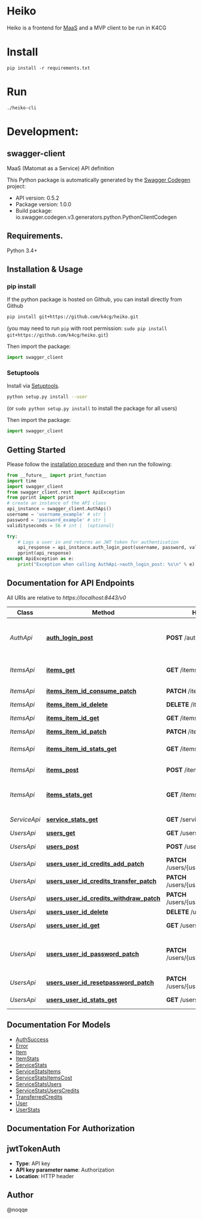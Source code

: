 
# Heiko

Heiko is a frontend for [MaaS](https://github.com/k4cg/matomat-service)
and a MVP client to be run in K4CG

# Install

```
pip install -r requirements.txt
```

# Run

```
./heiko-cli
```


# Development:

## swagger-client
MaaS (Matomat as a Service) API definition

This Python package is automatically generated by the [Swagger Codegen](https://github.com/swagger-api/swagger-codegen) project:

- API version: 0.5.2
- Package version: 1.0.0
- Build package: io.swagger.codegen.v3.generators.python.PythonClientCodegen

## Requirements.

Python 3.4+

## Installation & Usage
### pip install

If the python package is hosted on Github, you can install directly from Github

```sh
pip install git+https://github.com/k4cg/heiko.git
```
(you may need to run `pip` with root permission: `sudo pip install git+https://github.com/k4cg/heiko.git`)

Then import the package:
```python
import swagger_client
```

### Setuptools

Install via [Setuptools](http://pypi.python.org/pypi/setuptools).

```sh
python setup.py install --user
```
(or `sudo python setup.py install` to install the package for all users)

Then import the package:
```python
import swagger_client
```

## Getting Started

Please follow the [installation procedure](#installation--usage) and then run the following:

```python
from __future__ import print_function
import time
import swagger_client
from swagger_client.rest import ApiException
from pprint import pprint
# create an instance of the API class
api_instance = swagger_client.AuthApi()
username = 'username_example' # str |
password = 'password_example' # str |
validityseconds = 56 # int |  (optional)

try:
    # Logs a user in and returns an JWT token for authentication
    api_response = api_instance.auth_login_post(username, password, validityseconds=validityseconds)
    pprint(api_response)
except ApiException as e:
    print("Exception when calling AuthApi->auth_login_post: %s\n" % e)

```

## Documentation for API Endpoints

All URIs are relative to *https://localhost:8443/v0*

Class | Method | HTTP request | Description
------------ | ------------- | ------------- | -------------
*AuthApi* | [**auth_login_post**](docs/AuthApi.md#auth_login_post) | **POST** /auth/login | Logs a user in and returns an JWT token for authentication
*ItemsApi* | [**items_get**](docs/ItemsApi.md#items_get) | **GET** /items | List all available items
*ItemsApi* | [**items_item_id_consume_patch**](docs/ItemsApi.md#items_item_id_consume_patch) | **PATCH** /items/{itemId}/consume | Consumes a Item
*ItemsApi* | [**items_item_id_delete**](docs/ItemsApi.md#items_item_id_delete) | **DELETE** /items/{itemId} | Delete Item
*ItemsApi* | [**items_item_id_get**](docs/ItemsApi.md#items_item_id_get) | **GET** /items/{itemId} | Get a certain Item
*ItemsApi* | [**items_item_id_patch**](docs/ItemsApi.md#items_item_id_patch) | **PATCH** /items/{itemId} | Update Item
*ItemsApi* | [**items_item_id_stats_get**](docs/ItemsApi.md#items_item_id_stats_get) | **GET** /items/{itemId}/stats | Get consumption stats
*ItemsApi* | [**items_post**](docs/ItemsApi.md#items_post) | **POST** /items | Add a new item
*ItemsApi* | [**items_stats_get**](docs/ItemsApi.md#items_stats_get) | **GET** /items/stats | Get consumption stats of all items
*ServiceApi* | [**service_stats_get**](docs/ServiceApi.md#service_stats_get) | **GET** /service/stats | Total service stats
*UsersApi* | [**users_get**](docs/UsersApi.md#users_get) | **GET** /users | List all users
*UsersApi* | [**users_post**](docs/UsersApi.md#users_post) | **POST** /users | Add a new user
*UsersApi* | [**users_user_id_credits_add_patch**](docs/UsersApi.md#users_user_id_credits_add_patch) | **PATCH** /users/{userId}/credits/add | Add users credits
*UsersApi* | [**users_user_id_credits_transfer_patch**](docs/UsersApi.md#users_user_id_credits_transfer_patch) | **PATCH** /users/{userId}/credits/transfer | Transfer credits
*UsersApi* | [**users_user_id_credits_withdraw_patch**](docs/UsersApi.md#users_user_id_credits_withdraw_patch) | **PATCH** /users/{userId}/credits/withdraw | Widthdraw users credits
*UsersApi* | [**users_user_id_delete**](docs/UsersApi.md#users_user_id_delete) | **DELETE** /users/{userId} | Delete user
*UsersApi* | [**users_user_id_get**](docs/UsersApi.md#users_user_id_get) | **GET** /users/{userId} | Get user by user ID
*UsersApi* | [**users_user_id_password_patch**](docs/UsersApi.md#users_user_id_password_patch) | **PATCH** /users/{userId}/password | Change password for currently logged in user.
*UsersApi* | [**users_user_id_resetpassword_patch**](docs/UsersApi.md#users_user_id_resetpassword_patch) | **PATCH** /users/{userId}/resetpassword | Set password for user ID
*UsersApi* | [**users_user_id_stats_get**](docs/UsersApi.md#users_user_id_stats_get) | **GET** /users/{userId}/stats | Get matomat stats for user


## Documentation For Models

 - [AuthSuccess](docs/AuthSuccess.md)
 - [Error](docs/Error.md)
 - [Item](docs/Item.md)
 - [ItemStats](docs/ItemStats.md)
 - [ServiceStats](docs/ServiceStats.md)
 - [ServiceStatsItems](docs/ServiceStatsItems.md)
 - [ServiceStatsItemsCost](docs/ServiceStatsItemsCost.md)
 - [ServiceStatsUsers](docs/ServiceStatsUsers.md)
 - [ServiceStatsUsersCredits](docs/ServiceStatsUsersCredits.md)
 - [TransferredCredits](docs/TransferredCredits.md)
 - [User](docs/User.md)
 - [UserStats](docs/UserStats.md)


## Documentation For Authorization


## jwtTokenAuth

- **Type**: API key
- **API key parameter name**: Authorization
- **Location**: HTTP header


## Author

@noqqe

